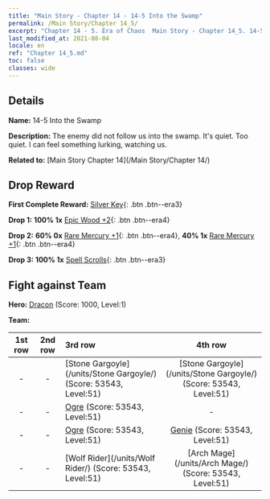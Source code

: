 ```yaml
---
title: "Main Story - Chapter 14 - 14-5 Into the Swamp"
permalink: /Main Story/Chapter 14_5/
excerpt: "Chapter 14 - 5. Era of Chaos  Main Story - Chapter 14_5. 14-5 Into the Swamp"
last_modified_at: 2021-08-04
locale: en
ref: "Chapter 14_5.md"
toc: false
classes: wide
---
```


## Details

 **Name:** 14-5 Into the Swamp

 **Description:** The enemy did not follow us into the swamp. It's quiet. Too quiet. I can feel something lurking, watching us.

 **Related to:** [Main Story Chapter 14](/Main Story/Chapter 14/)

## Drop Reward

 **First Complete Reward:** [Silver Key](/Items/con_693/){: .btn .btn--era3}

 **Drop 1:** **100% 1x** [Epic Wood +2](/Items/mat_48/){: .btn .btn--era4}

 **Drop 2:** **60% 0x** [Rare Mercury +1](/Items/mat_42/){: .btn .btn--era4}, **40% 1x** [Rare Mercury +1](/Items/mat_42/){: .btn .btn--era4}

 **Drop 3:** **100% 1x** [Spell Scrolls](/Items/con_694/){: .btn .btn--era3}


## Fight against Team
 **Hero:** [Dracon](/heroes/Dracon/) (Score: 1000, Level:1)

 **Team:**


  | 1st row | 2nd row | 3rd row | 4th row |
  |:----:|:----:|:----|:----:|
  | - | - | [Stone Gargoyle](/units/Stone Gargoyle/) (Score: 53543, Level:51)  | [Stone Gargoyle](/units/Stone Gargoyle/) (Score: 53543, Level:51)  |
  | - | - | [Ogre](/units/Ogre/) (Score: 53543, Level:51)  | - |
  | - | - | [Ogre](/units/Ogre/) (Score: 53543, Level:51)  | [Genie](/units/Genie/) (Score: 53543, Level:51)  |
  | - | - | [Wolf Rider](/units/Wolf Rider/) (Score: 53543, Level:51)  | [Arch Mage](/units/Arch Mage/) (Score: 53543, Level:51)  |



